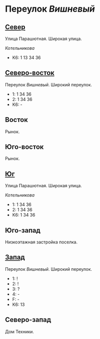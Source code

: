 # Переулок *Вишневый*

## [Север](./592090.md)

Улица Парашютная.
Широкая улица.

*Котельникова*

* K6:   1   13  34  36

## [Северо-восток](./597092.md)

Переулок *Вишневый*.
Широкий переулок.

* 1:    1   34  36
* 2:    1   34  36
* K6:   -

## Восток

Рынок.

## Юго-восток

Рынок.

## [Юг](./595110.md)

Улица Парашютная.
Широкая улица.

*Котельникова*

* 1:    1   34  36
* 2:    1   34  36
* K6:   1   34  36

## Юго-запад

Низкоэтажная застройка поселка.

## [Запад](./585090.md)

Переулок *Вишневый*.
Широкий переулок.

* 1:    !
* 2:    !
* 3:    ?
* 4:    -
* F:    -
* K6:   13

## Северо-запад

Дом Техники.
